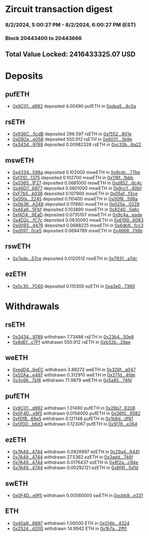 # Zircuit transaction digest
### 8/2/2024, 5:00:27 PM - 8/2/2024, 6:00:27 PM (EST)
### Block 20443400 to 20443666

## Total Value Locked: 2416433325.07 USD

# Deposits
## pufETH
- [0x9C01...d892](https://etherscan.io/address/0x9C01b839c6091E519FD4749efA8B81E190c6d892) deposited 4.00490 pufETH in [0xdea5...4c0a](https://etherscan.io/tx/0x9C01b839c6091E519FD4749efA8B81E190c6d892)
## rsETH
- [0x936C...5cdB](https://etherscan.io/address/0x936C80c82cF91Ac8bb92C0436Ae590bb14C95cdB) deposited 296.597 rsETH in [0xf552...801e](https://etherscan.io/tx/0x936C80c82cF91Ac8bb92C0436Ae590bb14C95cdB)
- [0xDB2a...e05B](https://etherscan.io/address/0xDB2aEb99Ec979745512bf06eBAa41d9D3b9Ae05B) deposited 550.912 rsETH in [0x6031...3b9e](https://etherscan.io/tx/0xDB2aEb99Ec979745512bf06eBAa41d9D3b9Ae05B)
- [0x3434...9789](https://etherscan.io/address/0x34349c5569e7B846c3558961552D2202760A9789) deposited 0.00982328 rsETH in [0xc33b...6a22](https://etherscan.io/tx/0x34349c5569e7B846c3558961552D2202760A9789)
## mswETH
- [0x4334...598a](https://etherscan.io/address/0x4334Eb261a5569526365C3aC475E27A02740598a) deposited 0.102000 mswETH in [0x9cdc...77be](https://etherscan.io/tx/0x4334Eb261a5569526365C3aC475E27A02740598a)
- [0xf31D...1375](https://etherscan.io/address/0xf31D310C559849444Ebf1F4bbc78EB91e1081375) deposited 0.102700 mswETH in [0x116f...1bbb](https://etherscan.io/tx/0xf31D310C559849444Ebf1F4bbc78EB91e1081375)
- [0x0365...1F27](https://etherscan.io/address/0x03653E43bcCe8853A5a7b35B19FcE8A4B6891F27) deposited 0.0681000 mswETH in [0xd852...6c4c](https://etherscan.io/tx/0x03653E43bcCe8853A5a7b35B19FcE8A4B6891F27)
- [0x46D7...6977](https://etherscan.io/address/0x46D79891a3fe08454918eB3B70143d2902696977) deposited 0.0801000 mswETH in [0x9cc1...40b1](https://etherscan.io/tx/0x46D79891a3fe08454918eB3B70143d2902696977)
- [0xF7b5...b038](https://etherscan.io/address/0xF7b51DaF6AD9A072C8FbDA93e3251ae6D096b038) deposited 0.107900 mswETH in [0x05af...f3ce](https://etherscan.io/tx/0xF7b51DaF6AD9A072C8FbDA93e3251ae6D096b038)
- [0x05fa...2245](https://etherscan.io/address/0x05fa9eDe2F0DB02A6d5773f99c45223A3d032245) deposited 0.110400 mswETH in [0x00f6...598a](https://etherscan.io/tx/0x05fa9eDe2F0DB02A6d5773f99c45223A3d032245)
- [0x0b36...A248](https://etherscan.io/address/0x0b36aa35cE04DF6cAE6aaEdeBe7a124A2571A248) deposited 0.111860 mswETH in [0x025e...0228](https://etherscan.io/tx/0x0b36aa35cE04DF6cAE6aaEdeBe7a124A2571A248)
- [0xAEa6...5Fbf](https://etherscan.io/address/0xAEa68e6a0490768Aa9BC99bA6f85532266Dc5Fbf) deposited 0.103890 mswETH in [0x8240...5a6c](https://etherscan.io/tx/0xAEa68e6a0490768Aa9BC99bA6f85532266Dc5Fbf)
- [0xf4D4...9EaD](https://etherscan.io/address/0xf4D4863DB8b96fd54AC7B00485F434371f8C9EaD) deposited 0.0735107 mswETH in [0x9c4a...eade](https://etherscan.io/tx/0xf4D4863DB8b96fd54AC7B00485F434371f8C9EaD)
- [0x4D2c...fC7c](https://etherscan.io/address/0x4D2cdcc02c4128EFf30Ec9632BA5F0B9a5bCfC7c) deposited 0.0630092 mswETH in [0x6199...6083](https://etherscan.io/tx/0x4D2cdcc02c4128EFf30Ec9632BA5F0B9a5bCfC7c)
- [0x0093...4476](https://etherscan.io/address/0x00937E5d17AAd6003D2fAD23cb0d763228e94476) deposited 0.0688225 mswETH in [0x6db6...fcc3](https://etherscan.io/tx/0x00937E5d17AAd6003D2fAD23cb0d763228e94476)
- [0xd597...0ce5](https://etherscan.io/address/0xd59766a340CA1127e0E50666FDdd5BD632550ce5) deposited 0.0694789 mswETH in [0x4668...f38b](https://etherscan.io/tx/0xd59766a340CA1127e0E50666FDdd5BD632550ce5)
## rswETH
- [0x7ade...57ce](https://etherscan.io/address/0x7ade9be84C9D2DCeDc5F20f28FdFC2Bdde6257ce) deposited 0.0120512 rswETH in [0x7931...a7dc](https://etherscan.io/tx/0x7ade9be84C9D2DCeDc5F20f28FdFC2Bdde6257ce)
## ezETH
- [0x5c30...7C60](https://etherscan.io/address/0x5c301F1afA909C528C8619Cde8D2eA78E8657C60) deposited 0.110300 ezETH in [0xa3e0...7360](https://etherscan.io/tx/0x5c301F1afA909C528C8619Cde8D2eA78E8657C60)
# Withdrawals
## rsETH
- [0x3434...9789](https://etherscan.io/address/0x34349c5569e7B846c3558961552D2202760A9789) withdrawn 7.73486 rsETH in [0x23b4...50e8](https://etherscan.io/tx/0x34349c5569e7B846c3558961552D2202760A9789)
- [0x8dEf...c7Ff](https://etherscan.io/address/0x8dEf2AB08c95D8e0b1C8c7708d0e0979cEB8c7Ff) withdrawn 550.912 rsETH in [0xb32b...29ae](https://etherscan.io/tx/0x8dEf2AB08c95D8e0b1C8c7708d0e0979cEB8c7Ff)
## weETH
- [0xedD4...6eEC](https://etherscan.io/address/0xedD4d069d2F4ab31fE0af64600006A7098A46eEC) withdrawn 3.88272 weETH in [0x328f...a047](https://etherscan.io/tx/0xedD4d069d2F4ab31fE0af64600006A7098A46eEC)
- [0x52Aa...e497](https://etherscan.io/address/0x52Aa899454998Be5b000Ad077a46Bbe360F4e497) withdrawn 0.312910 weETH in [0x271d...4fde](https://etherscan.io/tx/0x52Aa899454998Be5b000Ad077a46Bbe360F4e497)
- [0x3c66...7a16](https://etherscan.io/address/0x3c66133A7fD29ab1E551db9E8832DCA0cEAd7a16) withdrawn 71.9879 weETH in [0x5a85...74fd](https://etherscan.io/tx/0x3c66133A7fD29ab1E551db9E8832DCA0cEAd7a16)
## pufETH
- [0x9C01...d892](https://etherscan.io/address/0x9C01b839c6091E519FD4749efA8B81E190c6d892) withdrawn 1.01490 pufETH in [0x26b7...6208](https://etherscan.io/tx/0x9C01b839c6091E519FD4749efA8B81E190c6d892)
- [0x0F4D...e9f5](https://etherscan.io/address/0x0F4D14EC4a7a10c9e3bd5BB428F650dd1b97e9f5) withdrawn 0.0158000 pufETH in [0x36f0...9582](https://etherscan.io/tx/0x0F4D14EC4a7a10c9e3bd5BB428F650dd1b97e9f5)
- [0xfDfB...69e5](https://etherscan.io/address/0xfDfB980B9bfE12224c8113B12A6DF2764c4269e5) withdrawn 0.121148 pufETH in [0x1b8d...df81](https://etherscan.io/tx/0xfDfB980B9bfE12224c8113B12A6DF2764c4269e5)
- [0x5fDD...b6d3](https://etherscan.io/address/0x5fDDc6b879c153056371A9C72e78796c9AfFb6d3) withdrawn 0.123067 pufETH in [0x5f78...e264](https://etherscan.io/tx/0x5fDDc6b879c153056371A9C72e78796c9AfFb6d3)
## ezETH
- [0x7A49...4744](https://etherscan.io/address/0x7A493Be5c2ce014cD049Bf178a1ac0Db1B434744) withdrawn 0.0926997 ezETH in [0x29a4...6441](https://etherscan.io/tx/0x7A493Be5c2ce014cD049Bf178a1ac0Db1B434744)
- [0x7A49...4744](https://etherscan.io/address/0x7A493Be5c2ce014cD049Bf178a1ac0Db1B434744) withdrawn 27.5362 ezETH in [0x3add...746f](https://etherscan.io/tx/0x7A493Be5c2ce014cD049Bf178a1ac0Db1B434744)
- [0x7A49...4744](https://etherscan.io/address/0x7A493Be5c2ce014cD049Bf178a1ac0Db1B434744) withdrawn 0.0176437 ezETH in [0x8f2a...c94e](https://etherscan.io/tx/0x7A493Be5c2ce014cD049Bf178a1ac0Db1B434744)
- [0x7A49...4744](https://etherscan.io/address/0x7A493Be5c2ce014cD049Bf178a1ac0Db1B434744) withdrawn 0.00292121 ezETH in [0x8f4f...5d1d](https://etherscan.io/tx/0x7A493Be5c2ce014cD049Bf178a1ac0Db1B434744)
## swETH
- [0x0F4D...e9f5](https://etherscan.io/address/0x0F4D14EC4a7a10c9e3bd5BB428F650dd1b97e9f5) withdrawn 0.00560000 swETH in [0xcbb9...e331](https://etherscan.io/tx/0x0F4D14EC4a7a10c9e3bd5BB428F650dd1b97e9f5)
## ETH
- [0x40a9...8897](https://etherscan.io/address/0x40a96611fF80C6Bc9b9fc6f3d472E4f7Ed968897) withdrawn 1.00000 ETH in [0x014b...4324](https://etherscan.io/tx/0x40a96611fF80C6Bc9b9fc6f3d472E4f7Ed968897)
- [0x2524...d20D](https://etherscan.io/address/0x2524C05A73CA011e447f1B08ad481963E017d20D) withdrawn 14.9942 ETH in [0x1b7a...2ff0](https://etherscan.io/tx/0x2524C05A73CA011e447f1B08ad481963E017d20D)
